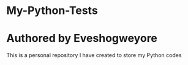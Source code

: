 # My-Python-Tests
# Authored by Eveshogweyore
This is a personal repository I have created to store my Python codes
